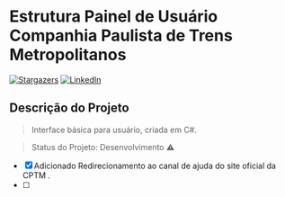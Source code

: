# Estrutura Painel de Usuário Companhia Paulista de Trens Metropolitanos

[![Stargazers][stars-shield]][stars-url]
[![LinkedIn][linkedin-shield]][linkedin-url]


## Descrição do Projeto
> Interface básica para usuário, criada em C#.

> Status do Projeto: Desenvolvimento :warning:

- [x] Adicionado Redirecionamento ao canal de ajuda do site oficial da CPTM .
- [ ] 



[stars-shield]: https://img.shields.io/github/stars/othneildrew/Best-README-Template.svg?style=for-the-badge
[stars-url]: [https://github.com/othneildrew/Best-README-Template/stargazers](https://github.com/jpserignolli/Estrutura-Painel-Usuario-CPTM)
[linkedin-shield]: https://img.shields.io/badge/-LinkedIn-black.svg?style=for-the-badge&logo=linkedin&colorB=555
[linkedin-url]: https://linkedin.com/in/joãoserignolli
